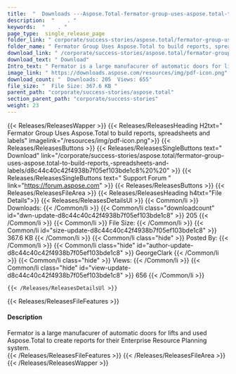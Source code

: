 ```yaml
---
title:  "  Downloads ---Aspose.Total-fermator-group-uses-aspose.total-to-build-reports,-spreadsheets-and-labels . " 
description:  "    . " 
keywords:  "    . " 
page_type:  single_release_page
folder_link: " corporate/success-stories/aspose.total/fermator-group-uses-aspose.total-to-build-reports,-spreadsheets-and-labels/"
folder_name: " Fermator Group Uses Aspose.Total to build reports, spreadsheets and labels"
download_link: " /corporate/success-stories/aspose.total/fermator-group-uses-aspose.total-to-build-reports,-spreadsheets-and-labels/d8c44c40c42f4938b7f05ef103bde1c8"
download_text: " Download"
Intro_text: " Fermator is a large manufacurer of automatic doors for lifts and used Aspose.Tot..."
image_link: " https://downloads.aspose.com/resources/img/pdf-icon.png"
download_count: "  Downloads: 205  Views: 655"
file_size: "  File Size: 367.6 KB "
parent_path: "corporate/success-stories/aspose.total"
section_parent_path: "corporate/success-stories"
weight: 23 
---
```


{{< Releases/ReleasesWapper >}}
  {{< Releases/ReleasesHeading H2txt=" Fermator Group Uses Aspose.Total to build reports, spreadsheets and labels" imagelink="/resources/img/pdf-icon.png">}}
  {{< Releases/ReleasesButtons >}}
    {{< Releases/ReleasesSingleButtons text=" Download" link="/corporate/success-stories/aspose.total/fermator-group-uses-aspose.total-to-build-reports,-spreadsheets-and-labels/d8c44c40c42f4938b7f05ef103bde1c8%20%20" >}}
    {{< Releases/ReleasesSingleButtons text=" Support Forum " link="https://forum.aspose.com" >}}
  {{< Releases/ReleasesButtons >}}
  {{< Releases/ReleasesFileArea >}}
    {{< Releases/ReleasesHeading h4txt="File Details">}}
    {{< Releases/ReleasesDetailsUl >}}
            {{< Common/li  >}} Downloads: {{< /Common/li >}} 
      {{< Common/li class="downloadcount" id="dwn-update-d8c44c40c42f4938b7f05ef103bde1c8" >}} 205 {{< /Common/li >}} 
      {{< Common/li  >}} File Size: {{< /Common/li >}} 
      {{< Common/li id="size-update-d8c44c40c42f4938b7f05ef103bde1c8" >}} 367.6 KB {{< /Common/li >}} 
      {{< Common/li  class="hide" >}} Posted By: {{< /Common/li >}} 
      {{< Common/li class="hide" id="author-update-d8c44c40c42f4938b7f05ef103bde1c8" >}} GeorgeClark {{< /Common/li >}} 
      {{< Common/li class="hide"  >}} Views: {{< /Common/li >}} 
      {{< Common/li class="hide" id="view-update-d8c44c40c42f4938b7f05ef103bde1c8" >}} 656 {{< /Common/li >}} 

    {{< /Releases/ReleasesDetailsUl >}}

  {{< Releases/ReleasesFileFeatures >}}
      <h4>Description</h4><div class="HTMLDescription">Fermator is a large manufacurer of automatic doors for lifts and used Aspose.Total to create reports for their Enterprise Resource Planning system.</div>
  {{< /Releases/ReleasesFileFeatures >}}
 {{< /Releases/ReleasesFileArea >}}
{{< /Releases/ReleasesWapper >}}


